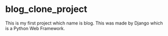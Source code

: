 # blog_clone_project
This is my first project which name is blog. This was made by Django which is a Python Web Framework.
